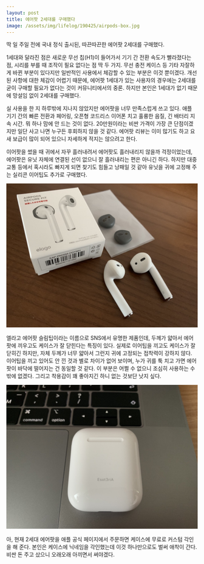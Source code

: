 ```yaml
---
layout: post
title: 에어팟 2세대를 구매했다
image: /assets/img/lifelog/190425/airpods-box.jpg
---
```


딱 일 주일 전에 국내 정식 출시된, 따끈따끈한 에어팟 2세대를 구매했다. 

1세대와 달라진 점은 새로운 무선 칩(H1)이 들어가서 기기 간 전환 속도가 빨라졌다는 점, 시리를 부를 때 조작이 필요 없다는 점 딱 두 가지.
무선 충전 케이스 등 기타 자잘하게 바뀐 부분이 있다지만 일반적인 사용에서 체감할 수 있는 부분은 이것 뿐이겠다.
개선된 사항에 대한 체감이 어렵기 때문에, 에어팟 1세대가 있는 사용자의 경우에는 2세대를 굳이 구매할 필요가 없다는 것이 커뮤니티에서의 중론.
하지만 본인은 1세대가 없기 때문에 망설임 없이 2세대를 구매했다.

실 사용을 한 지 하루밖에 지나지 않았지만 에어팟을 너무 만족스럽게 쓰고 있다.
애플 기기 간의 빠른 전환과 페어링, 오픈형 코드리스 이어폰 치고 훌륭한 음질, 긴 배터리 지속 시간. 뭐 하나 맘에 안 드는 것이 없다.
20만원이라는 비싼 가격이 가장 큰 단점이겠지만 일단 사고 나면 누구든 후회하지 않을 것 같다.
에어팟 리뷰는 이미 많기도 하고 요새 보급이 많이 되어 있으니 자세하게 적지는 않으려고 한다.

이어팟을 썼을 때 귀에서 자꾸 흘러내려서 에어팟도 흘러내리지 않을까 걱정이었는데,
에어팟은 유닛 자체에 연결된 선이 없으니 잘 흘러내리는 편은 아니긴 하다.
하지만 대중교통 등에서 혹시라도 빠지게 되면 찾기도 힘들고 낭패일 것 같아 유닛을 귀에 고정해 주는 실리콘 이어팁도 추가로 구매했다.

![elago-airpods-slim-tip](/assets/img/lifelog/190425/elago-airpods-slim-tip.jpg)

엘라고 에어팟 슬림팁이라는 이름으로 SNS에서 유명한 제품인데, 두께가 얇아서 에어팟에 끼우고도 케이스가 잘 닫힌다는 특징이 있다.
실제로 이어팁을 끼고도 케이스가 잘 닫히긴 하지만, 자체 두께가 너무 얇아서 그런지 귀에 고정되는 접착력이 강하지 않다.
이어팁을 끼고 있어도 안 낀 것과 별로 차이가 없어 보이며, 누가 귀를 툭 치고 가면 에어팟이 바닥에 떨어지는 건 동일할 것 같다.
이 부분은 어쩔 수 없으니 조심히 사용하는 수밖에 없겠다. 그리고 착용감이 꽤 좋아지긴 하니 없는 것보단 낫지 싶다.

![airpods-case-imprinting](/assets/img/lifelog/190425/airpods-case-imprinting.jpg)

아, 현재 2세대 에어팟을 애플 공식 페이지에서 주문하면 케이스에 무료로 커스텀 각인을 해 준다.
본인은 케이스에 닉네임을 각인했는데 이것 하나만으로도 벌써 애착이 간다.
비싼 돈 주고 샀으니 오래오래 아끼면서 써야겠다.